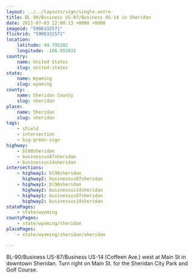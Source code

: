 ```yaml
---
layout: ../../layouts/sign/single.astro
title: BL-90/Business US-87/Business US-14 in Sheridan
date: 2011-07-03 12:00:13 +0000 +0000
imageid: "5906332571"
flickrid: "5906332571"
location:
    latitude: 44.795282
    longitude: -106.955031
country:
    name: United States
    slug: united-states
state:
    name: Wyoming
    slug: wyoming
county:
    name: Sheridan County
    slug: sheridan
place:
    name: Sheridan
    slug: sheridan
tags:
    - shield
    - intersection
    - big-green-sign
highway:
    - bl90sheridan
    - businessus87sheridan
    - businessus14sheridan
intersections:
    - highway1: bl90sheridan
      highway2: businessus87sheridan
    - highway1: bl90sheridan
      highway2: businessus14sheridan
    - highway1: businessus87sheridan
      highway2: businessus14sheridan
statePages:
    - state/wyoming
countyPages:
    - state/wyoming/sheridan
placePages:
    - state/wyoming/sheridan/sheridan

---
```

BL-90/Business US-87/Business US-14 (Coffeen Ave.) west at Main St in downtown Sheridan.  Turn right on Main St. for the Sheridan City Park and Golf Course.